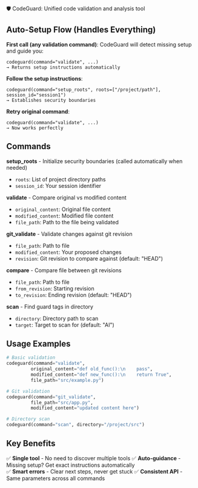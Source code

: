🛡️ CodeGuard: Unified code validation and analysis tool

## Auto-Setup Flow (Handles Everything)

**First call (any validation command)**: CodeGuard will detect missing setup and guide you:
```
codeguard(command="validate", ...)  
→ Returns setup instructions automatically
```

**Follow the setup instructions**: 
```
codeguard(command="setup_roots", roots=["/project/path"], session_id="session1")
→ Establishes security boundaries
```

**Retry original command**:
```
codeguard(command="validate", ...)  
→ Now works perfectly
```

## Commands

**setup_roots** - Initialize security boundaries (called automatically when needed)
- `roots`: List of project directory paths  
- `session_id`: Your session identifier

**validate** - Compare original vs modified content
- `original_content`: Original file content
- `modified_content`: Modified file content
- `file_path`: Path to the file being validated

**git_validate** - Validate changes against git revision
- `file_path`: Path to file
- `modified_content`: Your proposed changes
- `revision`: Git revision to compare against (default: "HEAD")

**compare** - Compare file between git revisions  
- `file_path`: Path to file
- `from_revision`: Starting revision
- `to_revision`: Ending revision (default: "HEAD")

**scan** - Find guard tags in directory
- `directory`: Directory path to scan
- `target`: Target to scan for (default: "AI")

## Usage Examples

```python
# Basic validation
codeguard(command="validate", 
         original_content="def old_func():\n    pass", 
         modified_content="def new_func():\n    return True",
         file_path="src/example.py")

# Git validation  
codeguard(command="git_validate",
         file_path="src/app.py", 
         modified_content="updated content here")

# Directory scan
codeguard(command="scan", directory="/project/src")
```

## Key Benefits

✅ **Single tool** - No need to discover multiple tools
✅ **Auto-guidance** - Missing setup? Get exact instructions automatically  
✅ **Smart errors** - Clear next steps, never get stuck
✅ **Consistent API** - Same parameters across all commands